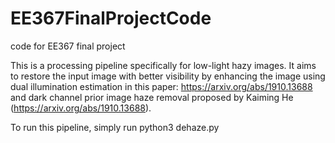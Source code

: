 # EE367FinalProjectCode
code for EE367 final project

This is a processing pipeline specifically for low-light hazy images. It aims to restore the input image with better visibility by enhancing the image using dual illumination estimation in this paper: https://arxiv.org/abs/1910.13688 and dark channel prior image haze removal proposed by Kaiming He (https://arxiv.org/abs/1910.13688). 

To run this pipeline, simply run python3 dehaze.py
